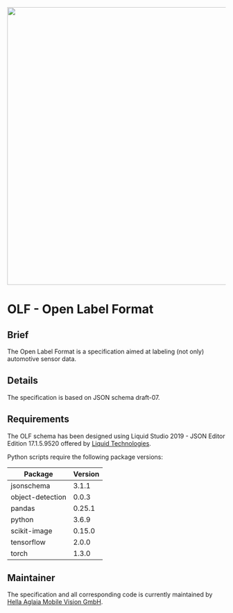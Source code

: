 <img src="https://github.com/hagl-external/OpenLabelFormat/blob/master/Resources/olf_logo.gif" width="640" />

# OLF - Open Label Format
## Brief
The Open Label Format is a specification aimed at labeling (not only) automotive sensor data.

## Details
The specification is based on JSON schema draft-07.

## Requirements
The OLF schema has been designed using Liquid Studio 2019 - JSON Editor Edition 17.1.5.9520 offered by [Liquid Technologies](https://www.liquid-technologies.com).

Python scripts require the following package versions:

|Package|Version|
|--|--|
|jsonschema|3.1.1|
|object-detection|0.0.3|
|pandas|0.25.1|
|python|3.6.9|
|scikit-image|0.15.0|
|tensorflow|2.0.0|
|torch|1.3.0|

## Maintainer
The specification and all corresponding code is currently maintained by [Hella Aglaia Mobile Vision GmbH](https://www.aglaia-gmbh.de).
